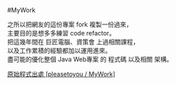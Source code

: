 #MyWork

之所以把網友的這份專案 fork 複製一份過來，<br />
主要目的是想多多練習 code refactor。<br />
把這幾年間在 巨匠電腦、資策會 上過相關課程，<br />
以及工作累積的經驗都加以運用進來。<br />
盡可能的優化整個 Java Web專案 的 程式碼 以及相關 架構。<br />

<a href="https://github.com/pleasetoyou/MyWork" target="_blank">原始程式出處 [pleasetoyou / MyWork]</a>
<br />